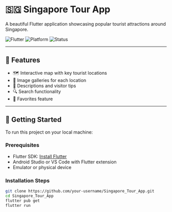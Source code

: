 # 🇸🇬 Singapore Tour App

A beautiful Flutter application showcasing popular tourist attractions around Singapore.

![Flutter](https://img.shields.io/badge/Flutter-Framework-blue?logo=flutter)
![Platform](https://img.shields.io/badge/Platform-Android%20%7C%20iOS-green)
![Status](https://img.shields.io/badge/Status-In%20Progress-yellow)

---

## 📱 Features

- 🗺️ Interactive map with key tourist locations
- 📸 Image galleries for each location
- 📝 Descriptions and visitor tips
- 🔍 Search functionality
- 💖 Favorites feature

---

## 🚀 Getting Started

To run this project on your local machine:

### Prerequisites

- Flutter SDK: [Install Flutter](https://docs.flutter.dev/get-started/install)
- Android Studio or VS Code with Flutter extension
- Emulator or physical device

### Installation Steps

```bash
git clone https://github.com/your-username/Singapore_Tour_App.git
cd Singapore_Tour_App
flutter pub get
flutter run
